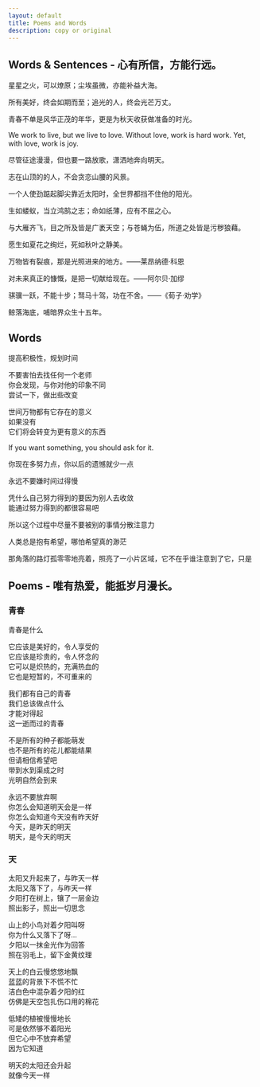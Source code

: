 ```yaml
---
layout: default
title: Poems and Words
description: copy or original
---
```

## Words & Sentences - 心有所信，方能行远。

星星之火，可以燎原；尘埃虽微，亦能补益大海。

所有美好，终会如期而至；追光的人，终会光芒万丈。

青春不单是风华正茂的年华，更是为秋天收获做准备的时光。

We work to live, but we live to love. Without love, work is hard work. Yet, with love, work is joy.

尽管征途漫漫，但也要一路放歌，潇洒地奔向明天。

志在山顶的的人，不会贪恋山腰的风景。

一个人使劲踮起脚尖靠近太阳时，全世界都挡不住他的阳光。

生如蝼蚁，当立鸿鹄之志；命如纸薄，应有不屈之心。

与大雁齐飞，目之所及皆是广袤天空；与苍蝇为伍，所道之处皆是污秽狼藉。

愿生如夏花之绚烂，死如秋叶之静美。

万物皆有裂痕，那是光照进来的地方。——莱昂纳德·科恩

对未来真正的慷慨，是把一切献给现在。——阿尔贝·加缪

骐骥一跃，不能十步；驽马十驾，功在不舍。——《荀子·劝学》

鲸落海底，哺暗界众生十五年。

## Words

提高积极性，规划时间<br>

不要害怕去找任何一个老师<br>
你会发现，与你对他的印象不同<br>
尝试一下，做出些改变<br>

世间万物都有它存在的意义<br>
如果没有<br>
它们将会转变为更有意义的东西<br>

If you want something, you should ask for it.<br>

你现在多努力点，你以后的遗憾就少一点<br>

永远不要嫌时间过得慢<br>

凭什么自己努力得到的要因为别人去收敛<br>
能通过努力得到的都很容易吧<br>

所以这个过程中尽量不要被别的事情分散注意力<br>

人类总是抱有希望，哪怕希望真的渺茫<br>

那角落的路灯孤零零地亮着，照亮了一小片区域，它不在乎谁注意到了它，只是<br>

## Poems - 唯有热爱，能抵岁月漫长。

### 青春

青春是什么<br>

它应该是美好的，令人享受的<br>
它应该是珍贵的，令人怀念的<br>
它可以是炽热的，充满热血的<br>
它也是短暂的，不可重来的<br>

我们都有自己的青春<br>
我们总该做点什么<br>
才能对得起<br>
这一逝而过的青春<br>

不是所有的种子都能萌发<br>
也不是所有的花儿都能结果<br>
但请相信希望吧<br>
带到水到渠成之时<br>
光明自然会到来<br>

永远不要放弃啊<br>
你怎么会知道明天会是一样<br>
你怎么会知道今天没有昨天好<br>
今天，是昨天的明天<br>
明天，是今天的明天<br>

### 天

太阳又升起来了，与昨天一样<br>
太阳又落下了，与昨天一样<br>
夕阳打在树上，镶了一层金边<br>
照出影子，照出一切思念<br>

山上的小鸟对着夕阳叫呀<br>
你为什么又落下了呀...<br>
夕阳以一抹金光作为回答<br>
照在羽毛上，留下金黄纹理<br>

天上的白云慢悠悠地飘<br>
蓝蓝的背景下不慌不忙<br>
洁白色中混杂着夕阳的红<br>
仿佛是天空包扎伤口用的棉花<br>

低矮的植被慢慢地长<br>
可是依然够不着阳光<br>
但它心中不放弃希望<br>
因为它知道<br>

明天的太阳还会升起<br>
就像今天一样<br>